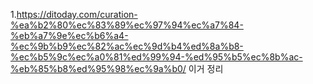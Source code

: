 1.https://ditoday.com/curation-%ea%b2%80%ec%83%89%ec%97%94%ec%a7%84-%eb%a7%9e%ec%b6%a4-%ec%9b%b9%ec%82%ac%ec%9d%b4%ed%8a%b8-%ec%b5%9c%ec%a0%81%ed%99%94-%ed%95%b5%ec%8b%ac-%eb%85%b8%ed%95%98%ec%9a%b0/
이거 정리
